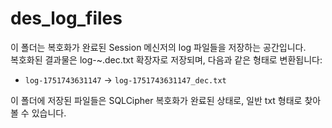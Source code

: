 # des_log_files

이 폴더는 복호화가 완료된 Session 메신저의 log 파일들을 저장하는 공간입니다.  
복호화된 결과물은 log-~.dec.txt 확장자로 저장되며, 다음과 같은 형태로 변환됩니다:

- `log-1751743631147` → `log-1751743631147_dec.txt`

이 폴더에 저장된 파일들은 SQLCipher 복호화가 완료된 상태로, 일반 txt 형태로 찾아볼 수 있습니다.
